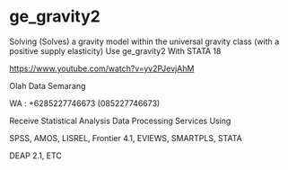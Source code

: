 # ge_gravity2
Solving (Solves) a gravity model within the universal gravity class (with a positive supply elasticity) Use ge_gravity2 With STATA 18

https://www.youtube.com/watch?v=yv2PJevjAhM

Olah Data Semarang

WA : +6285227746673 (085227746673)

Receive Statistical Analysis Data Processing Services Using

SPSS, AMOS, LISREL, Frontier 4.1, EVIEWS, SMARTPLS, STATA

DEAP 2.1, ETC
